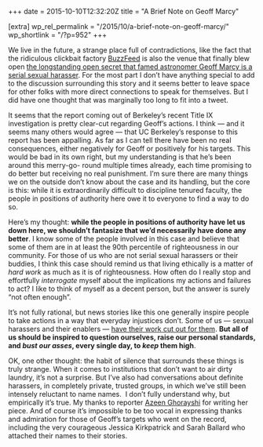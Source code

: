 +++
date = 2015-10-10T12:32:20Z
title = "A Brief Note on Geoff Marcy"

[extra]
wp_rel_permalink = "/2015/10/a-brief-note-on-geoff-marcy/"
wp_shortlink = "/?p=952"
+++

We live in the future, a strange place full of contradictions, like the fact
that the ridiculous clickbait factory [BuzzFeed](http://www.buzzfeed.com/) is
also the venue that finally blew open
[the longstanding open secret that famed astronomer Geoff Marcy is a serial sexual harasser](http://www.buzzfeed.com/azeenghorayshi/famous-astronomer-allegedly-sexually-harassed-students).
For the most part I don’t have anything special to add to the discussion
surrounding this story and it seems better to leave space for other folks with
more direct connections to speak for themselves. But I did have one thought
that was marginally too long to fit into a tweet.

It seems that the report coming out of Berkeley’s recent Title IX
investigation is pretty clear-cut regarding Geoff’s actions. I think — and it
seems many others would agree — that UC Berkeley’s response to this report has
been appalling. As far as I can tell there have been no real consequences,
either negatively for Geoff or positively for his targets. This would be bad
in its own right, but my understanding is that he’s been around this merry-go-
round multiple times already, each time promising to do better but receiving
no real punishment. I’m sure there are many things we on the outside don’t
know about the case and its handling, but the core is this: while it is
extraordinarily difficult to discipline tenured faculty, the people in
positions of authority here owe it to everyone to find a way to do so.

Here’s my thought: **while the people in positions of authority have let us
down here, we shouldn’t fantasize that we’d necessarily have done any
better**. I know some of the people involved in this case and believe that
some of them are in at least the 90th percentile of righteousness in our
community. For those of us who are not serial sexual harassers or their
buddies, I think this case should remind us that living ethically is a matter
of _hard work_ as much as it is of righteousness. How often do I really stop
and effortfully _interrogate_ myself about the implications my actions and
failures to act? I like to think of myself as a decent person, but the answer
is surely “not often enough”.

It’s not fully rational, but news stories like this one generally inspire
people to take actions in a way that everyday injustices don’t. Some of us —
sexual harassers and their enablers —
[have their work cut out for them](https://twitter.com/jegpeek/status/652847809746571264).
**But all of us should be inspired to question ourselves, raise our personal
standards, and _bust our asses_, every single day, to _keep_ them high**.

OK, one other thought: the habit of silence that surrounds these things is
truly strange. When it comes to institutions that don’t want to air dirty
laundry, it’s not a surprise. But I’ve also had conversations about definite
harassers, in completely private, trusted groups, in which we’ve still been
intensely reluctant to name names.  I don’t fully understand why, but
empirically it’s true. My thanks to reporter
[Azeen Ghorayshi](http://www.buzzfeed.com/azeenghorayshi) for writing her
piece. And of course it’s impossible to be too vocal in expressing thanks and
admiration for those of Geoff’s targets who went on the record, including the
very courageous Jessica Kirkpatrick and Sarah Ballard who attached their names
to their stories.
